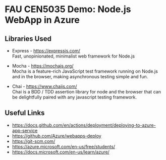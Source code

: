 # FAU CEN5035 Demo: Node.js WebApp in Azure

## Libraries Used

* Express - https://expressjs.com/<br>
  Fast, unopinionated, minimalist web framework for Node.js


* Mocha - https://mochajs.org/<br>
  Mocha is a feature-rich JavaScript test framework running on Node.js and in the browser,   making asynchronous testing simple and fun.

* Chai - https://www.chaijs.com/<br>
  Chai is a BDD / TDD assertion library for node and the browser that can be delightfully   paired with any javascript testing framework.

## Useful Links

* https://docs.github.com/en/actions/deployment/deploying-to-azure-app-service
* https://github.com/Azure/webapps-deploy
* https://git-scm.com/
* https://azure.microsoft.com/en-us/free/students/
* https://docs.microsoft.com/en-us/learn/azure/

